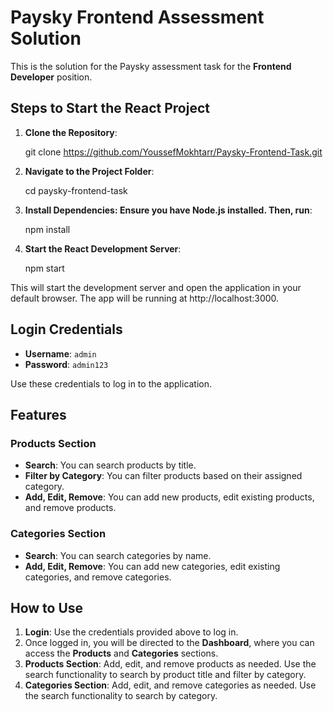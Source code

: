 # Paysky Frontend Assessment Solution

This is the solution for the Paysky assessment task for the **Frontend Developer** position.

## Steps to Start the React Project

1. **Clone the Repository**:

   git clone https://github.com/YoussefMokhtarr/Paysky-Frontend-Task.git

2. **Navigate to the Project Folder**:
   
   cd paysky-frontend-task

3. **Install Dependencies: Ensure you have Node.js installed. Then, run**:
   
   npm install

4. **Start the React Development Server**:
   
   npm start

This will start the development server and open the application in your default browser. The app will be running at http://localhost:3000.

## Login Credentials

- **Username**: `admin`
- **Password**: `admin123`

Use these credentials to log in to the application.

## Features

### Products Section
- **Search**: You can search products by title.
- **Filter by Category**: You can filter products based on their assigned category.
- **Add, Edit, Remove**: You can add new products, edit existing products, and remove products.

### Categories Section
- **Search**: You can search categories by name.
- **Add, Edit, Remove**: You can add new categories, edit existing categories, and remove categories.

## How to Use

1. **Login**: Use the credentials provided above to log in.
2. Once logged in, you will be directed to the **Dashboard**, where you can access the **Products** and **Categories** sections.
3. **Products Section**: Add, edit, and remove products as needed. Use the search functionality to search by product title and filter by category.
4. **Categories Section**: Add, edit, and remove categories as needed. Use the search functionality to search by category.
